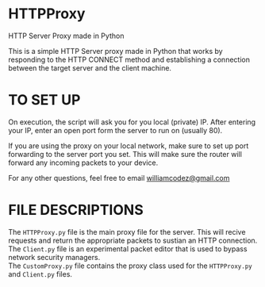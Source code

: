 # HTTPProxy
HTTP Server Proxy made in Python 

This is a simple HTTP Server proxy made in Python that works by responding to the HTTP CONNECT method and establishing a connection between the target server and the client machine.

# TO SET UP
On execution, the script will ask you for you local (private) IP. After entering your IP, enter an open port form the server to run on (usually 80).  

If you are using the proxy on your local network, make sure to set up port forwarding to the server port you set. This will make sure the router will forward any incoming packets to your device.  

For any other questions, feel free to email <a href="https://mail.google.com/mail/u/1/#inbox?compose=new">williamcodez@gmail.com</a>  

# FILE DESCRIPTIONS
The ```HTTPProxy.py``` file is the main proxy file for the server. This will recive requests and return the appropriate packets to sustian an HTTP connection.  
The ```Client.py``` file is an experimental packet editor that is used to bypass network security managers.  
The ```CustomProxy.py``` file contains the proxy class used for the ```HTTPProxy.py``` and ```Client.py``` files.



